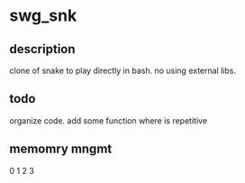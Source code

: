 # swg_snk

## description
clone of snake to play directly in bash. no using external libs.

## todo
organize code. add some function where is repetitive

## memomry mngmt
0 1 2 3